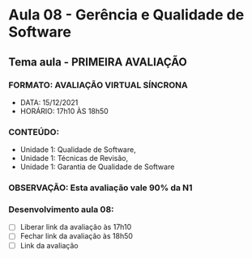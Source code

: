 # Aula 08 - Gerência e Qualidade de Software
## Tema aula - PRIMEIRA AVALIAÇÃO
 
### FORMATO: AVALIAÇÃO VIRTUAL SÍNCRONA
- DATA: 15/12/2021
- HORÁRIO: 17h10 ÀS 18h50
### CONTEÚDO: 
- Unidade 1: Qualidade de Software, 
- Unidade 1: Técnicas de Revisão, 
- Unidade 1: Garantia de Qualidade de Software
### OBSERVAÇÃO: Esta avaliação vale 90% da N1

### Desenvolvimento aula 08: 

- [ ]  Liberar link da avaliação às 17h10
- [ ]  Fechar link da avaliação às 18h50
- [ ]  Link da avaliação
